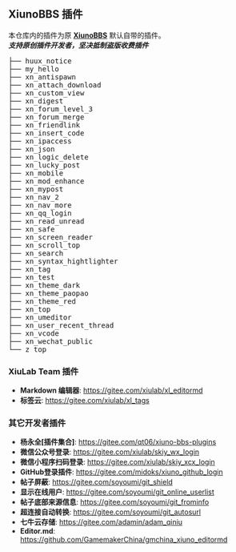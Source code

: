 XiunoBBS 插件
---
本仓库内的插件为原 **[XiunoBBS](../../../xiunobbs/tree/master/plugin)** 默认自带的插件。   
***支持原创插件开发者，坚决抵制盗版收费插件***
<pre>
├── huux_notice
├── my_hello
├── xn_antispawn
├── xn_attach_download
├── xn_custom_view
├── xn_digest
├── xn_forum_level_3
├── xn_forum_merge
├── xn_friendlink
├── xn_insert_code
├── xn_ipaccess
├── xn_json
├── xn_logic_delete
├── xn_lucky_post
├── xn_mobile
├── xn_mod_enhance
├── xn_mypost
├── xn_nav_2
├── xn_nav_more
├── xn_qq_login
├── xn_read_unread
├── xn_safe
├── xn_screen_reader
├── xn_scroll_top
├── xn_search
├── xn_syntax_hightlighter
├── xn_tag
├── xn_test
├── xn_theme_dark
├── xn_theme_paopao
├── xn_theme_red
├── xn_top
├── xn_umeditor
├── xn_user_recent_thread
├── xn_vcode
├── xn_wechat_public
└── z_top
</pre>

### XiuLab Team 插件
- **Markdown 编辑器**: https://gitee.com/xiulab/xl_editormd
- **标签云**: https://gitee.com/xiulab/xl_tags

### 其它开发者插件
- **杨永全[插件集合]**: https://gitee.com/qt06/xiuno-bbs-plugins
- **微信公众号登录**: https://gitee.com/xiulab/skiy_wx_login
- **微信小程序扫码登录**: https://gitee.com/xiulab/skiy_xcx_login
- **GitHub登录插件**: https://gitee.com/midoks/xiuno_github_login
- **帖子屏蔽**: https://gitee.com/soyoumi/git_shield
- **显示在线用户**: https://gitee.com/soyoumi/git_online_userlist
- **帖子底部来源信息**: https://gitee.com/soyoumi/git_frominfo
- **超连接自动转换**: https://gitee.com/soyoumi/git_autosurl
- **七牛云存储**: https://gitee.com/adamin/adam_qiniu
- **Editor.md**: https://github.com/GamemakerChina/gmchina_xiuno_editormd

 
